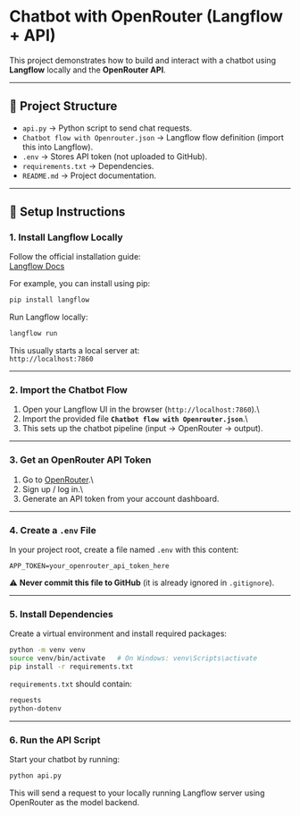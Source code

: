# Chatbot with OpenRouter (Langflow + API)

This project demonstrates how to build and interact with a chatbot using
**Langflow** locally and the **OpenRouter API**.

------------------------------------------------------------------------

## 📂 Project Structure

-   `api.py` → Python script to send chat requests.
-   `Chatbot flow with Openrouter.json` → Langflow flow definition
    (import this into Langflow).
-   `.env` → Stores API token (not uploaded to GitHub).
-   `requirements.txt` → Dependencies.
-   `README.md` → Project documentation.

------------------------------------------------------------------------

## 🚀 Setup Instructions

### 1. Install Langflow Locally

Follow the official installation guide:\
[Langflow Docs](https://docs.langflow.org/getting-started/)

For example, you can install using pip:

``` bash
pip install langflow
```

Run Langflow locally:

``` bash
langflow run
```

This usually starts a local server at:\
`http://localhost:7860`

------------------------------------------------------------------------

### 2. Import the Chatbot Flow

1.  Open your Langflow UI in the browser (`http://localhost:7860`).\
2.  Import the provided file **`Chatbot flow with Openrouter.json`**.\
3.  This sets up the chatbot pipeline (input → OpenRouter → output).

------------------------------------------------------------------------

### 3. Get an OpenRouter API Token

1.  Go to [OpenRouter](https://openrouter.ai/).\
2.  Sign up / log in.\
3.  Generate an API token from your account dashboard.

------------------------------------------------------------------------

### 4. Create a `.env` File

In your project root, create a file named `.env` with this content:

``` env
APP_TOKEN=your_openrouter_api_token_here
```

⚠️ **Never commit this file to GitHub** (it is already ignored in
`.gitignore`).

------------------------------------------------------------------------

### 5. Install Dependencies

Create a virtual environment and install required packages:

``` bash
python -m venv venv
source venv/bin/activate   # On Windows: venv\Scripts\activate
pip install -r requirements.txt
```

`requirements.txt` should contain:

``` txt
requests
python-dotenv
```

------------------------------------------------------------------------

### 6. Run the API Script

Start your chatbot by running:

``` bash
python api.py
```

This will send a request to your locally running Langflow server using
OpenRouter as the model backend.


